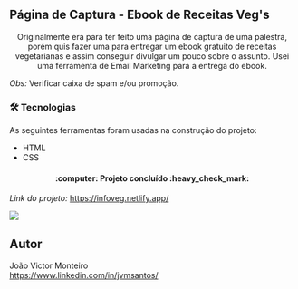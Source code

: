## Página de Captura - Ebook de Receitas Veg's
<p align="center">Originalmente era para ter feito uma página de captura de uma palestra, porém quis fazer uma para entregar um ebook gratuito de receitas vegetarianas e assim conseguir divulgar um pouco sobre o assunto. Usei uma ferramenta de Email Marketing para a entrega do ebook.</p>

*Obs:* Verificar caixa de spam e/ou promoção.


### 🛠 Tecnologias

As seguintes ferramentas foram usadas na construção do projeto:

- HTML
- CSS

<h4 align="center"> 
	:computer: Projeto concluído :heavy_check_mark:
</h4>

*Link do projeto:* https://infoveg.netlify.app/

![](/img/gifanimado.gif)

## Autor
João Victor Monteiro <br />
https://www.linkedin.com/in/jvmsantos/
